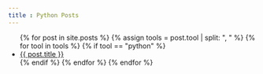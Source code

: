 ```yaml
---
title : Python Posts
---
```


<ul>
    {% for post in site.posts %}
		{% assign tools = post.tool  | split: ", " %}
		{% for tool in tools %}
			{% if tool == "python" %}
				<li>
					<a href="{{ post.url }}">{{ post.title }}
					</a>
				</li>
			{% endif %}
		{% endfor %}
    {% endfor %}
</ul>
